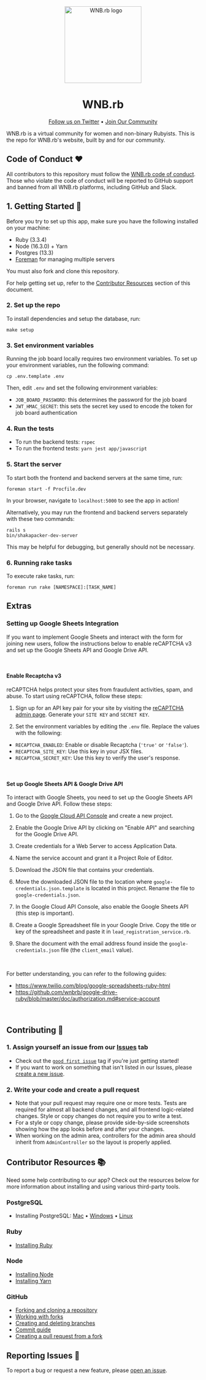 <div align="center">
  <img src="https://github.com/user-attachments/assets/7cb9de57-dff2-4287-bc77-6a9e89a450c6" alt="WNB.rb logo" height="200px" />
  <h1>WNB.rb</h1>
</div>

<p align="center">
  <a href="https://twitter.com/wnb_rb">Follow us on Twitter</a> •
  <a href="https://wnb-rb.dev/join-us">Join Our Community</a>
</p>

WNB.rb is a virtual community for women and non-binary Rubyists. This is the repo for WNB.rb's website, built by and for our community.

## Code of Conduct ❤️

All contributors to this repository must follow the [WNB.rb code of conduct](https://tinyurl.com/wnb-rb-coc). Those who violate the code of conduct will be reported to GitHub support and banned from all WNB.rb platforms, including GitHub and Slack.

## 1. Getting Started 🏁

Before you try to set up this app, make sure you have the following installed on your machine:

- Ruby (3.3.4)
- Node (16.3.0) + Yarn
- Postgres (13.3)
- [Foreman](https://github.com/ddollar/foreman) for managing multiple servers

You must also fork and clone this repository.

For help getting set up, refer to the [Contributor Resources](#contributor-resources-) section of this document.

### 2. Set up the repo

To install dependencies and setup the database, run:

```
make setup
```

### 3. Set environment variables

Running the job board locally requires two environment variables. To set up your environment variables, run the following command:

```
cp .env.template .env
```

Then, edit `.env` and set the following environment variables:

- `JOB_BOARD_PASSWORD`: this determines the password for the job board
- `JWT_HMAC_SECRET`: this sets the secret key used to encode the token for job board authentication

### 4. Run the tests

- To run the backend tests: `rspec`
- To run the frontend tests: `yarn jest app/javascript`

### 5. Start the server

To start both the frontend and backend servers at the same time, run:

```
foreman start -f Procfile.dev
```

In your browser, navigate to `localhost:5000` to see the app in action!

Alternatively, you may run the frontend and backend servers separately with these two commands:

```
rails s
bin/shakapacker-dev-server
```

This may be helpful for debugging, but generally should not be necessary.

### 6. Running rake tasks

To execute rake tasks, run:

```
foreman run rake [NAMESPACE]:[TASK_NAME]
```

## Extras

### Setting up Google Sheets Integration

If you want to implement Google Sheets and interact with the form for joining new users, follow the instructions below to enable reCAPTCHA v3 and set up the Google Sheets API and Google Drive API.

</br>

#### <b>Enable Recaptcha v3</b>

reCAPTCHA helps protect your sites from fraudulent activities, spam, and abuse. To start using reCAPTCHA, follow these steps:

1. Sign up for an API key pair for your site by visiting the [reCAPTCHA admin page](http://www.google.com/recaptcha/admin). Generate your `SITE KEY` and `SECRET KEY`.

2. Set the environment variables by editing the `.env` file. Replace the values with the following:

- `RECAPTCHA_ENABLED`: Enable or disable Recaptcha (`'true'` or `'false'`).
- `RECAPTCHA_SITE_KEY`: Use this key in your JSX files.
- `RECAPTCHA_SECRET_KEY`: Use this key to verify the user's response.

</br>

#### <b>Set up Google Sheets API & Google Drive API</b>

To interact with Google Sheets, you need to set up the Google Sheets API and Google Drive API. Follow these steps:

1. Go to the [Google Cloud API Console](https://console.cloud.google.com/apis/) and create a new project.

2. Enable the Google Drive API by clicking on "Enable API" and searching for the Google Drive API.

3. Create credentials for a Web Server to access Application Data.

4. Name the service account and grant it a Project Role of Editor.

5. Download the JSON file that contains your credentials.

6. Move the downloaded JSON file to the location where `google-credentials.json.template` is located in this project. Rename the file to `google-credentials.json`.

7. In the Google Cloud API Console, also enable the Google Sheets API (this step is important).

8. Create a Google Spreadsheet file in your Google Drive. Copy the title or key of the spreadsheet and paste it in `lead_registration_service.rb`.

9. Share the document with the email address found inside the `google-credentials.json` file (the `client_email` value).

</br>

For better understanding, you can refer to the following guides:

- https://www.twilio.com/blog/google-spreadsheets-ruby-html
- https://github.com/wnbrb/google-drive-ruby/blob/master/doc/authorization.md#service-account

</br>

## Contributing 🤝

### 1. Assign yourself an issue from our [Issues](https://github.com/wnbrb/wnb-rb-site/issues/new) tab

- Check out the [`good first issue`](https://github.com/wnbrb/wnb-rb-site/labels/good%20first%20issue) tag if you're just getting started!
- If you want to work on something that isn't listed in our Issues, please [create a new issue](https://github.com/wnbrb/wnb-rb-site/issues/new/choose).

### 2. Write your code and create a pull request

- Note that your pull request may require one or more tests. Tests are required for almost all backend changes, and all frontend logic-related changes. Style or copy changes do not require you to write a test.
- For a style or copy change, please provide side-by-side screenshots showing how the app looks before and after your changes.
- When working on the admin area, controllers for the admin area should inherit from `AdminController` so the layout is properly applied.

## Contributor Resources 📚

Need some help contributing to our app? Check out the resources below for more information about installing and using various third-party tools.

### PostgreSQL

- Installing PostgreSQL: [Mac](https://www.onlinetutorialspoint.com/mac/how-to-install-postgresql-on-mac.html) • [Windows](https://www.postgresqltutorial.com/install-postgresql/) • [Linux](https://www.postgresqltutorial.com/install-postgresql-linux/)

### Ruby

- [Installing Ruby](https://github.com/rbenv/rbenv)

### Node

- [Installing Node](https://github.com/nvm-sh/nvm#installing-and-updating)
- [Installing Yarn](https://classic.yarnpkg.com/en/docs/install/)

### GitHub

- [Forking and cloning a repository](https://docs.github.com/en/get-started/quickstart/fork-a-repo)
- [Working with forks](https://docs.github.com/en/github/collaborating-with-pull-requests/working-with-forks)
- [Creating and deleting branches](https://docs.github.com/en/pull-requests/collaborating-with-pull-requests/proposing-changes-to-your-work-with-pull-requests/creating-and-deleting-branches-within-your-repository)
- [Commit guide](https://github.com/git-guides/git-commit)
- [Creating a pull request from a fork](https://docs.github.com/en/github/collaborating-with-pull-requests/proposing-changes-to-your-work-with-pull-requests/creating-a-pull-request-from-a-fork)

## Reporting Issues 🐞

To report a bug or request a new feature, please [open an issue](https://github.com/wnbrb/wnb-rb-site/issues/new).
